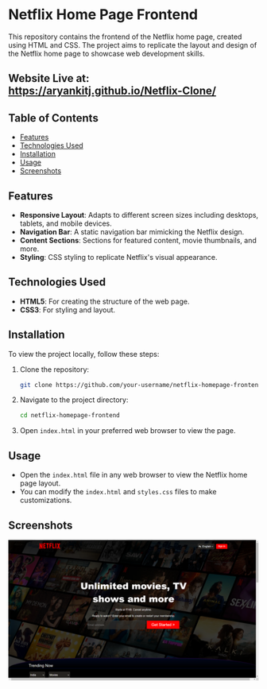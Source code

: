 # Netflix Home Page Frontend

This repository contains the frontend of the Netflix home page, created using HTML and CSS. The project aims to replicate the layout and design of the Netflix home page to showcase web development skills.

## Website Live at: https://aryankitj.github.io/Netflix-Clone/

## Table of Contents
- [Features](#features)
- [Technologies Used](#technologies-used)
- [Installation](#installation)
- [Usage](#usage)
- [Screenshots](#screenshots)

## Features
- **Responsive Layout**: Adapts to different screen sizes including desktops, tablets, and mobile devices.
- **Navigation Bar**: A static navigation bar mimicking the Netflix design.
- **Content Sections**: Sections for featured content, movie thumbnails, and more.
- **Styling**: CSS styling to replicate Netflix's visual appearance.

## Technologies Used
- **HTML5**: For creating the structure of the web page.
- **CSS3**: For styling and layout.

## Installation
To view the project locally, follow these steps:

1. Clone the repository:
    ```bash
    git clone https://github.com/your-username/netflix-homepage-frontend.git
    ```

2. Navigate to the project directory:
    ```bash
    cd netflix-homepage-frontend
    ```

3. Open `index.html` in your preferred web browser to view the page.

## Usage
- Open the `index.html` file in any web browser to view the Netflix home page layout.
- You can modify the `index.html` and `styles.css` files to make customizations.

## Screenshots
![Netflix Home Page](photo.png)
